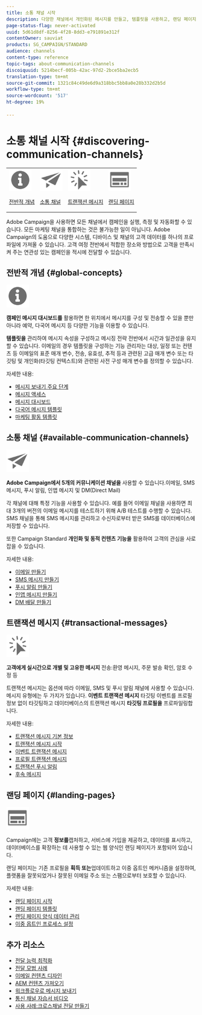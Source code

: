 ```yaml
---
title: 소통 채널 시작
description: 다양한 채널에서 개인화된 메시지를 만들고, 템플릿을 사용하고, 랜딩 페이지를 만들고, 모범 사례를 확인합니다.
page-status-flag: never-activated
uuid: 5d61d8df-8256-4f28-8dd3-e791891e312f
contentOwner: sauviat
products: SG_CAMPAIGN/STANDARD
audience: channels
content-type: reference
topic-tags: about-communication-channels
discoiquuid: 5214becf-005b-42ac-97d2-2bce5ba2ecb5
translation-type: tm+mt
source-git-commit: 1321c84c49de6d9a318bbc5bb8a0e28b332d2b5d
workflow-type: tm+mt
source-wordcount: '517'
ht-degree: 19%

---
```



# 소통 채널 시작 {#discovering-communication-channels}

<table>
<tr>
<td><img src="assets/do-not-localize/icon_concepts.svg" width="60px"><p><a href="#global-concepts">전반적 개념</a></p></td>
<td><img src="assets/do-not-localize/icon_channels.svg" width="60px"><p><a href="#available-communication-channels">소통 채널</a></p></td>
<td><img src="assets/do-not-localize/icon_transactional.svg" width="60px"><p><a href="#transactional-messages">트랜잭션 메시지 </a></p></td>
<td><img src="assets/do-not-localize/icon_landing.svg" width="60px"><p><a href="#landing-pages">랜딩 페이지</a></p></td></tr>
</table>

Adobe Campaign을 사용하면 모든 채널에서 캠페인을 실행, 측정 및 자동화할 수 있습니다.
모든 마케팅 채널을 통합하는 것은 불가능한 일이 아닙니다. Adobe Campaign의 도움으로 다양한 시스템, 디바이스 및 채널의 고객 데이터를 하나의 프로파일에 가져올 수 있습니다. 고객 여정 전반에서 적합한 장소와 방법으로 고객을 만족시켜 주는 연관성 있는 캠페인을 적시에 전달할 수 있습니다.

## 전반적 개념 {#global-concepts}

<img src="assets/do-not-localize/icon_concepts.svg" width="60px">

**캠페인 메시지 대시보드를** 활용하면 한 위치에서 메시지를 구성 및 전송할 수 있을 뿐만 아니라 예약, 다국어 메시지 등 다양한 기능을 이용할 수 있습니다.

**템플릿을** 관리하여 메시지 속성을 구성하고 메시징 전략 전반에서 시간과 일관성을 유지할 수 있습니다. 이메일의 경우 템플릿을 구성하는 기능 관리자는 대상, 일정 또는 컨텐츠 등 이메일의 표준 매개 변수, 전송, 유효성, 추적 등과 관련된 고급 매개 변수 또는 타깃팅 및 개인화(타깃팅 컨텍스트)와 관련된 사전 구성 매개 변수를 정의할 수 있습니다.

자세한 내용:

* [메시지 보내기 주요 단계](../../channels/using/key-steps-to-send-a-message.md)
* [메시지 액세스](../../channels/using/accessing-messages.md)
* [메시지 대시보드](../../channels/using/message-dashboard.md)
* [다국어 메시지 템플릿](../../channels/using/multilingual-messages-template.md)
* [마케팅 활동 템플릿](../../start/using/marketing-activity-templates.md)

## 소통 채널 {#available-communication-channels}

<img src="assets/do-not-localize/icon_channels.svg"  width="60px">

**Adobe Campaign에서 5개의 커뮤니케이션 채널을** 사용할 수 있습니다.이메일, SMS 메시지, 푸시 알림, 인앱 메시지 및 DM(Direct Mail)

각 채널에 대해 특정 기능을 사용할 수 있습니다. 예를 들어 이메일 채널을 사용하면 최대 3개의 버전의 이메일 메시지를 테스트하기 위해 A/B 테스트를 수행할 수 있습니다. SMS 채널을 통해 SMS 메시지를 관리하고 수신자로부터 받은 SMS를 데이터베이스에 저장할 수 있습니다.

또한 Campaign Standard **개인화 및 동적 컨텐츠 기능을** 활용하여 고객의 관심을 사로잡을 수 있습니다.

자세한 내용:

* [이메일 만들기](../../channels/using/about-emails.md)
* [SMS 메시지 만들기](../../channels/using/about-sms-messages.md)
* [푸시 알림 만들기](../../channels/using/about-push-notifications.md)
* [인앱 메시지 만들기](../../channels/using/about-in-app-messaging.md)
* [DM 배달 만들기](../../channels/using/about-direct-mail.md)

## 트랜잭션 메시지 {#transactional-messages}

<img src="assets/do-not-localize/icon_transactional.svg" width="60px">

**고객에게 실시간으로 개별 및 고유한 메시지** 전송:환영 메시지, 주문 발송 확인, 암호 수정 등

트랜잭션 메시지는 옵션에 따라 이메일, SMS 및 푸시 알림 채널에 사용할 수 있습니다. 메시지 유형에는 두 가지가 있습니다. **이벤트 트랜잭션 메시지** 타깃팅 이벤트를 프로필 정보 없이 타깃팅하고 데이터베이스의 트랜잭션 메시지 **타깃팅 프로필을** 프로파일링합니다.

자세한 내용:

* [트랜잭션 메시지 기본 정보](../../channels/using/getting-started-with-transactional-msg.md)
* [트랜잭션 메시지 시작](../../channels/using/getting-started-with-transactional-msg.md)
* [이벤트 트랜잭션 메시지](../../channels/using/event-transactional-messages.md)
* [프로필 트랜잭션 메시지](../../channels/using/profile-transactional-messages.md)
* [트랜잭션 푸시 알림](../../channels/using/transactional-push-notifications.md)
* [후속 메시지](../../channels/using/follow-up-messages.md)

## 랜딩 페이지 {#landing-pages}

<img src="assets/do-not-localize/icon_landing.svg" width="60px">

Campaign에는 고객 **정보를**&#x200B;캡처하고, 서비스에 가입을 제공하고, 데이터를 표시하고, 데이터베이스를 확장하는 데 사용할 수 있는 웹 양식인 랜딩 페이지가 포함되어 있습니다.

랜딩 페이지는 기존 프로필을 **획득 또는**&#x200B;업데이트하고 이중 옵트인 메커니즘을 설정하여, 플랫폼을 잘못되었거나 잘못된 이메일 주소 또는 스팸으로부터 보호할 수 있습니다.

자세한 내용:

* [랜딩 페이지 시작](../../channels/using/getting-started-with-landing-pages.md)
* [랜딩 페이지 템플릿](../../channels/using/landing-page-templates.md)
* [랜딩 페이지 양식 데이터 관리](../../channels/using/managing-landing-page-form-data.md)
* [이중 옵트인 프로세스 설정](../../channels/using/setting-up-a-double-opt-in-process.md)

## 추가 리소스

* [전달 능력 최적화](../../sending/using/about-deliverability.md)
* [전달 모범 사례](../../sending/using/delivery-best-practices.md)
* [이메일 컨텐츠 디자인](../../designing/using/designing-content-in-adobe-campaign.md)
* [AEM 컨텐츠 가져오기](../../integrating/using/creating-email-experience-manager.md)
* [워크플로우로 메시지 보내기](../../automating/using/about-channel-activities.md)
* [통신 채널 자습서 비디오](https://docs.adobe.com/content/help/ko-KR/campaign-standard-learn/tutorials/communication-channels/email/create-email-from-homepage.html)
* [사용 사례:크로스채널 전달 만들기](../../automating/using/workflow-cross-channel-delivery.md)
